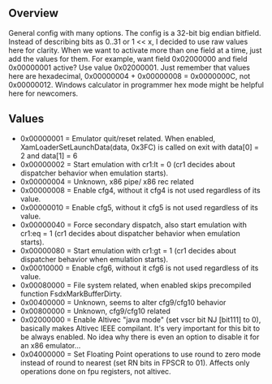 ## Overview
General config with many options. The config is a 32-bit big endian bitfield. Instead of describing bits as 0..31 or 1 << x, I decided to use raw values here for clarity.
When we want to activate more than one field at a time, just add the values for them. For example, want field 0x02000000 and field 0x00000001 active? Use value 0x02000001. Just remember that values here are hexadecimal, 0x00000004 + 0x00000008 = 0x0000000C, not 0x00000012. Windows calculator in programmer hex mode might be helpful here for newcomers.

## Values
* 0x00000001 = Emulator quit/reset related. When enabled, XamLoaderSetLaunchData(data, 0x3FC) is called on exit with data[0] = 2 and data[1] = 6
* 0x00000002 = Start emulation with cr1:lt = 0 (cr1 decides about dispatcher behavior when emulation starts).
* 0x00000004 = Unknown, x86 pipe/ x86 rec related
* 0x00000008 = Enable cfg4, without it cfg4 is not used regardless of its value.
* 0x00000010 = Enable cfg5, without it cfg5 is not used regardless of its value.
* 0x00000040 = Force secondary dispatch, also start emulation with cr1:eq = 1 (cr1 decides about dispatcher behavior when emulation starts).
* 0x00000080 = Start emulation with cr1:gt = 1 (cr1 decides about dispatcher behavior when emulation starts).
* 0x00010000 = Enable cfg6, without it cfg6 is not used regardless of its value.
* 0x00080000 = File system related, when enabled skips precompiled function FsdxMarkBufferDirty.
* 0x00400000 = Unknown, seems to alter cfg9/cfg10 behavior
* 0x00800000 = Unknown, cfg9/cfg10 related
* 0x02000000 = Enable Altivec "java mode" (set vscr bit NJ [bit111] to 0), basically makes Altivec IEEE compilant. It's very important for this bit to be always enabled. No idea why there is even an option to disable it for an x86 emulator...
* 0x04000000 = Set Floating Point operations to use round to zero mode instead of round to nearest (set RN bits in FPSCR to 01). Affects only operations done on fpu registers, not altivec.
